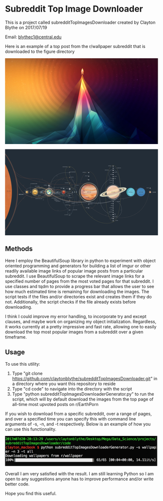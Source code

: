 # Subreddit Top Image Downloader

This is a project called subredditTopImagesDownloader created by Clayton Blythe on 2017/07/19 

Email: blythec1@central.edu

Here is an example of a top post from the r/wallpaper subreddit that is downloaded to the figure directory

![Alt Test](https://github.com/claytonblythe/subredditTopImagesDownloader/blob/master/figures/wallpaper/all/i.imgur.com_tfraio8.png)


![Alt Test](https://github.com/claytonblythe/subredditTopImagesDownloader/blob/master/figures/wallpaper/all/i.imgur.com_IB8Sjzt.png)

## Methods

Here I employ the BeautifulSoup library in python to experiment with object oriented programming and generators for building a list of imgur or 
other readily available image links of popular image posts from a particular subreddit. I use BeautifulSoup to scrape the relevant image links for a 
specified number of pages from the most voted pages for that subreddit. I use classes and tqdm to provide a progress bar that allows the user to see
how much estimated time is remaining for downloading the images. The script tests if the files and/or directories exist and creates them if they do not. Additionally, 
the script checks if the file already exists before downloading. 

I think I could improve my error handling, to incorporate try and except clauses, and maybe work on organizing my object initialization. Regardless, it works currently at a pretty impressive and fast rate, 
allowing one to easily download the top most popular images from a subreddit over a given timeframe. 
 
## Usage

To use this utility: 

1. Type "git clone https://github.com/claytonblythe/subredditTopImagesDownloader.git" in a directory where you want this repository to reside
2. Type "cd code" to navigate into the directory with the script
3. Type "python subredditTopImagesDownloaderGenerator.py" to run the script, which will by default download the images from the top page of all-time most 
upvoted posts on r/EarthPorn 

If you wish to download from a specific subreddit, over a range of pages, and over a specified time you can specify this with command line arguments of -s, -n, and -t respectively. Below is an example of how you can use this functionality. 

![Alt Test](https://github.com/claytonblythe/subredditTopImagesDownloader/blob/master/figures/example_script2.png)


Overall I am very satisfied with the result. I am still learning Python so I am open to any suggestions anyone has to improve performance and/or write better code. 

Hope you find this useful. 
